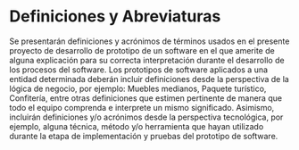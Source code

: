 # Definiciones y Abreviaturas
Se presentarán definiciones y acrónimos de términos usados en el presente proyecto de desarrollo de prototipo de un software en el que amerite de alguna explicación para su correcta interpretación durante el desarrollo de los procesos del software. Los prototipos de software aplicados a una entidad determinada deberán incluir definiciones desde la perspectiva de la lógica de negocio, por ejemplo: Muebles medianos, Paquete turístico, Confitería, entre otras definiciones que estimen pertinente de manera que todo el equipo comprenda e interprete un mismo significado. Asimismo, incluirán definiciones y/o acrónimos desde la perspectiva tecnológica, por ejemplo, alguna técnica, método y/o herramienta que hayan utilizado durante la etapa de implementación y pruebas del prototipo de software.

